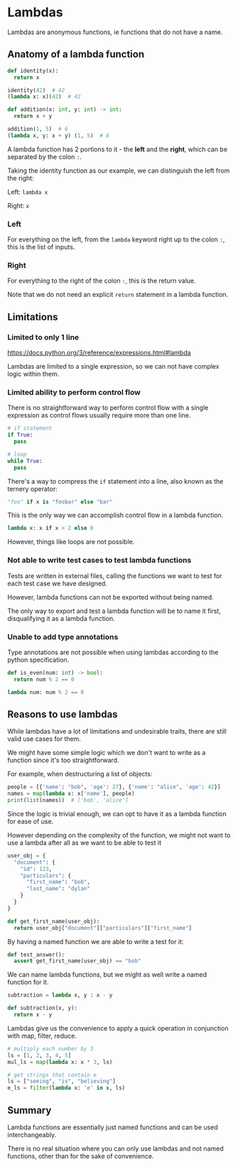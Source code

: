 # Lambdas

Lambdas are anonymous functions, ie functions that do not have a name.

## Anatomy of a lambda function

```python
def identity(x):
  return x

identity(42)  # 42
(lambda x: x)(42)  # 42

def addition(x: int, y: int) -> int:
  return x + y

addition(1, 5)  # 6
(lambda x, y: x + y) (1, 5)  # 6
```

A lambda function has 2 portions to it - the **left** and the **right**, which can be separated by the colon `:`.

Taking the identity function as our example, we can distinguish the left from the right:

Left: `lambda x`

Right: `x`

### Left

For everything on the left, from the `lambda` keyword right up to the colon `:`, this is the list of inputs.

### Right

For everything to the right of the colon `:`, this is the return value.

Note that we do not need an explicit `return` statement in a lambda function.

## Limitations

### Limited to only 1 line

https://docs.python.org/3/reference/expressions.html#lambda

Lambdas are limited to a single expression, so we can not have complex logic within them.

### Limited ability to perform control flow

There is no straightforward way to perform control flow with a single expression as control flows usually require more than one line.

```python
# if statement
if True:
  pass

# loop
while True:
  pass
```

There's a way to compress the `if` statement into a line, also known as the ternery operator:

```python
"foo" if x is "foobar" else "bar"
```

This is the only way we can accomplish control flow in a lambda function.

```python
lambda x: x if x > 2 else 0
```

However, things like loops are not possible.

### Not able to write test cases to test lambda functions

Tests are written in external files, calling the functions we want to test for each test case we have designed.

However, lambda functions can not be exported without being named.

The only way to export and test a lambda function will be to name it first, disqualifying it as a lambda function.

### Unable to add type annotations

Type annotations are not possible when using lambdas according to the python specification.

```python
def is_even(num: int) -> bool:
  return num % 2 == 0

lambda num: num % 2 == 0
```

## Reasons to use lambdas

While lambdas have a lot of limitations and undesirable traits, there are still valid use cases for them.

We might have some simple logic which we don't want to write as a function since it's too straightforward.

For example, when destructuring a list of objects:

```python
people = [{'name': "bob", 'age': 27}, {'name': "alice", 'age': 42}]
names = map(lambda x: x['name'], people)
print(list(names))  # ['bob', 'alice']
```

Since the logic is trivial enough, we can opt to have it as a lambda function for ease of use.

However depending on the complexity of the function, we might not want to use a lambda after all as we want to be able to test it

```python
user_obj = {
  "document": {
    "id": 123,
    "particulars": {
      "first_name": "bob",
      "last_name": "dylan"
    }
  }
}

def get_first_name(user_obj):
  return user_obj["document"]["particulars"]["first_name"]
```

By having a named function we are able to write a test for it:

```python
def test_answer():
  assert get_first_name(user_obj) == "bob"
```

We can name lambda functions, but we might as well write a named function for it.

```python
subtraction = lambda x, y : x - y

def subtraction(x, y):
  return x - y
```

Lambdas give us the convenience to apply a quick operation in conjunction with map, filter, reduce.

```python
# multiply each number by 3
ls = [1, 2, 3, 4, 5]
mul_ls = map(lambda x: x * 3, ls)

# get strings that contain e
ls = ["seeing", "is", "believing"]
e_ls = filter(lambda x: 'e' in x, ls)
```

## Summary

Lambda functions are essentially just named functions and can be used interchangeably.

There is no real situation where you can only use lambdas and not named functions, other than for the sake of convenience.
